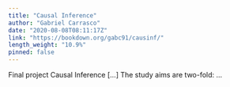 ```yaml
---
title: "Causal Inference"
author: "Gabriel Carrasco"
date: "2020-08-08T08:11:17Z"
link: "https://bookdown.org/gabc91/causinf/"
length_weight: "10.9%"
pinned: false
---
```


Final project Causal Inference [...] The study aims are two-fold:  ...
